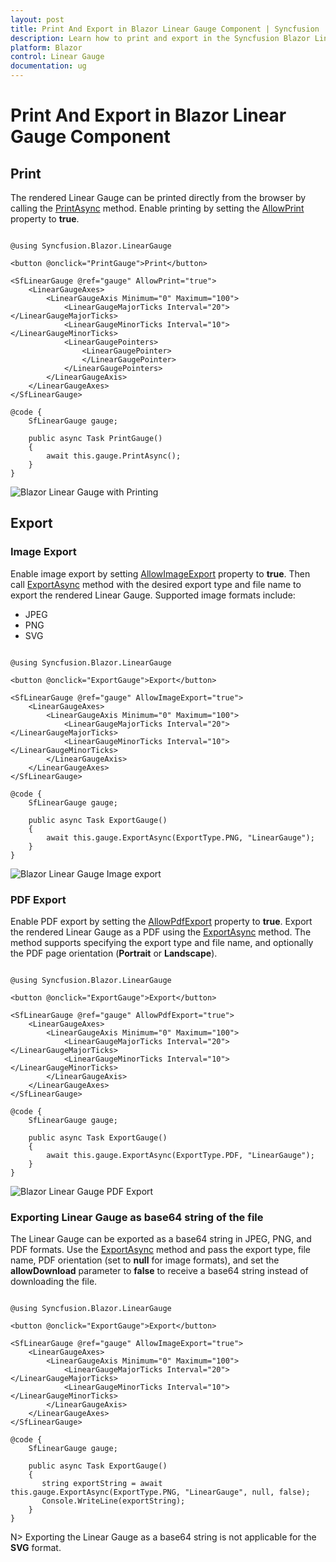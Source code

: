 ```yaml
---
layout: post
title: Print And Export in Blazor Linear Gauge Component | Syncfusion
description: Learn how to print and export in the Syncfusion Blazor Linear Gauge, including image (PNG, JPEG, SVG), PDF, and base64 export options.
platform: Blazor
control: Linear Gauge
documentation: ug
---
```


# Print And Export in Blazor Linear Gauge Component

## Print

The rendered Linear Gauge can be printed directly from the browser by calling the [PrintAsync](https://help.syncfusion.com/cr/blazor/Syncfusion.Blazor.LinearGauge.SfLinearGauge.html#methods) method. Enable printing by setting the [AllowPrint](https://help.syncfusion.com/cr/blazor/Syncfusion.Blazor.LinearGauge.SfLinearGauge.html#Syncfusion_Blazor_LinearGauge_SfLinearGauge_AllowPrint) property to **true**.

```cshtml

@using Syncfusion.Blazor.LinearGauge

<button @onclick="PrintGauge">Print</button>

<SfLinearGauge @ref="gauge" AllowPrint="true">
    <LinearGaugeAxes>
        <LinearGaugeAxis Minimum="0" Maximum="100">
            <LinearGaugeMajorTicks Interval="20"></LinearGaugeMajorTicks>
            <LinearGaugeMinorTicks Interval="10"></LinearGaugeMinorTicks>
            <LinearGaugePointers>
                <LinearGaugePointer>
                </LinearGaugePointer>
            </LinearGaugePointers>
        </LinearGaugeAxis>
    </LinearGaugeAxes>
</SfLinearGauge>

@code {
    SfLinearGauge gauge;

    public async Task PrintGauge()
    {
        await this.gauge.PrintAsync();
    }
}

```

![Blazor Linear Gauge with Printing](images/blazor-linear-gauge-with-printing.png)

## Export

### Image Export

Enable image export by setting [AllowImageExport](https://help.syncfusion.com/cr/blazor/Syncfusion.Blazor.LinearGauge.SfLinearGauge.html#Syncfusion_Blazor_LinearGauge_SfLinearGauge_AllowImageExport) property to **true**. Then call [ExportAsync](https://help.syncfusion.com/cr/blazor/Syncfusion.Blazor.LinearGauge.SfLinearGauge.html#methods) method with the desired export type and file name to export the rendered Linear Gauge. Supported image formats include:

* JPEG
* PNG
* SVG

```cshtml

@using Syncfusion.Blazor.LinearGauge

<button @onclick="ExportGauge">Export</button>

<SfLinearGauge @ref="gauge" AllowImageExport="true">
    <LinearGaugeAxes>
        <LinearGaugeAxis Minimum="0" Maximum="100">
            <LinearGaugeMajorTicks Interval="20"></LinearGaugeMajorTicks>
            <LinearGaugeMinorTicks Interval="10"></LinearGaugeMinorTicks>
        </LinearGaugeAxis>
    </LinearGaugeAxes>
</SfLinearGauge>

@code {
    SfLinearGauge gauge;

    public async Task ExportGauge()
    {
        await this.gauge.ExportAsync(ExportType.PNG, "LinearGauge");
    }
}

```

![Blazor Linear Gauge Image export](images/blazor-linear-gauge-image-export.png)

### PDF Export

Enable PDF export by setting the [AllowPdfExport](https://help.syncfusion.com/cr/blazor/Syncfusion.Blazor.LinearGauge.SfLinearGauge.html#Syncfusion_Blazor_LinearGauge_SfLinearGauge_AllowPdfExport) property to **true**. Export the rendered Linear Gauge as a PDF using the [ExportAsync](https://help.syncfusion.com/cr/blazor/Syncfusion.Blazor.LinearGauge.SfLinearGauge.html#methods) method. The method supports specifying the export type and file name, and optionally the PDF page orientation (**Portrait** or **Landscape**).

```cshtml

@using Syncfusion.Blazor.LinearGauge

<button @onclick="ExportGauge">Export</button>

<SfLinearGauge @ref="gauge" AllowPdfExport="true">
    <LinearGaugeAxes>
        <LinearGaugeAxis Minimum="0" Maximum="100">
            <LinearGaugeMajorTicks Interval="20"></LinearGaugeMajorTicks>
            <LinearGaugeMinorTicks Interval="10"></LinearGaugeMinorTicks>
        </LinearGaugeAxis>
    </LinearGaugeAxes>
</SfLinearGauge>

@code {
    SfLinearGauge gauge;

    public async Task ExportGauge()
    {
        await this.gauge.ExportAsync(ExportType.PDF, "LinearGauge");
    }
}

```

![Blazor Linear Gauge PDF Export](images/blazor-linear-gauge-image-export.png)

### Exporting Linear Gauge as base64 string of the file

The Linear Gauge can be exported as a base64 string in JPEG, PNG, and PDF formats. Use the [ExportAsync](https://help.syncfusion.com/cr/blazor/Syncfusion.Blazor.LinearGauge.SfLinearGauge.html#methods) method and pass the export type, file name, PDF orientation (set to **null** for image formats), and set the **allowDownload** parameter to **false** to receive a base64 string instead of downloading the file.

```cshtml

@using Syncfusion.Blazor.LinearGauge

<button @onclick="ExportGauge">Export</button>

<SfLinearGauge @ref="gauge" AllowImageExport="true">
    <LinearGaugeAxes>
        <LinearGaugeAxis Minimum="0" Maximum="100">
            <LinearGaugeMajorTicks Interval="20"></LinearGaugeMajorTicks>
            <LinearGaugeMinorTicks Interval="10"></LinearGaugeMinorTicks>
        </LinearGaugeAxis>
    </LinearGaugeAxes>
</SfLinearGauge>

@code {
    SfLinearGauge gauge;

    public async Task ExportGauge()
    {
       string exportString = await this.gauge.ExportAsync(ExportType.PNG, "LinearGauge", null, false);
       Console.WriteLine(exportString);
    }
}

```

N> Exporting the Linear Gauge as a base64 string is not applicable for the **SVG** format.
